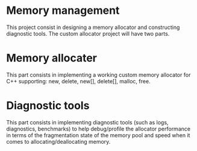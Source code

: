 # Memory management

This project consist in designing a memory allocator and constructing diagnostic tools. The custom allocator project will have two parts. 
# Memory allocater
This part consists in implementing a working custom memory allocator for C++ supporting: new, delete, new[], delete[], malloc, free.
# Diagnostic tools
This part consists in implementing diagnostic tools (such as logs, diagnostics, benchmarks) to help debug/profile the allocator performance
in terms of the fragmentation state of the memory pool and speed when it comes to allocating/deallocating memory.
